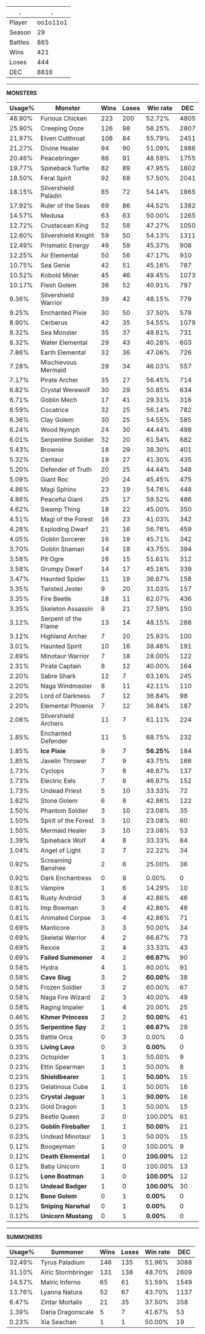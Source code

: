 .|.
|-|-
Player|oo1o11o1
Season|29
Battles|865
Wins|421
Loses|444
DEC|8816

---
**MONSTERS**

Usage%|Monster|Wins|Loses|Win rate|DEC|
-|-|-|-|-|-|
48.90%|Furious Chicken|223|200|52.72%|4805|
25.90%|Creeping Ooze|126|98|56.25%|2807|
21.97%|Elven Cutthroat|106|84|55.79%|2451|
21.27%|Divine Healer|94|90|51.09%|1986|
20.46%|Peacebringer|86|91|48.59%|1755|
19.77%|Spineback Turtle|82|89|47.95%|1602|
18.50%|Feral Spirit|92|68|57.50%|2041|
18.15%|Silvershield Paladin|85|72|54.14%|1865|
17.92%|Ruler of the Seas|69|86|44.52%|1382|
14.57%|Medusa|63|63|50.00%|1265|
12.72%|Crustacean King|52|58|47.27%|1050|
12.60%|Silvershield Knight|59|50|54.13%|1311|
12.49%|Prismatic Energy|49|59|45.37%|908|
12.25%|Air Elemental|50|56|47.17%|910|
10.75%|Sea Genie|42|51|45.16%|787|
10.52%|Kobold Miner|45|46|49.45%|1073|
10.17%|Flesh Golem|36|52|40.91%|797|
9.36%|Silvershield Warrior|39|42|48.15%|779|
9.25%|Enchanted Pixie|30|50|37.50%|578|
8.90%|Cerberus|42|35|54.55%|1079|
8.32%|Sea Monster|35|37|48.61%|731|
8.32%|Water Elemental|29|43|40.28%|603|
7.86%|Earth Elemental|32|36|47.06%|726|
7.28%|Mischievous Mermaid|29|34|46.03%|557|
7.17%|Pirate Archer|35|27|56.45%|714|
6.82%|Crystal Werewolf|30|29|50.85%|634|
6.71%|Goblin Mech|17|41|29.31%|316|
6.59%|Cocatrice|32|25|56.14%|782|
6.36%|Clay Golem|30|25|54.55%|585|
6.24%|Wood Nymph|24|30|44.44%|498|
6.01%|Serpentine Soldier|32|20|61.54%|682|
5.43%|Brownie|18|29|38.30%|401|
5.32%|Centaur|19|27|41.30%|435|
5.20%|Defender of Truth|20|25|44.44%|348|
5.09%|Giant Roc|20|24|45.45%|475|
4.86%|Magi Sphinx|23|19|54.76%|448|
4.86%|Peaceful Giant|25|17|59.52%|486|
4.62%|Swamp Thing|18|22|45.00%|350|
4.51%|Magi of the Forest|16|23|41.03%|342|
4.28%|Exploding Dwarf|21|16|56.76%|459|
4.05%|Goblin Sorcerer|16|19|45.71%|342|
3.70%|Goblin Shaman|14|18|43.75%|394|
3.58%|Pit Ogre|16|15|51.61%|312|
3.58%|Grumpy Dwarf|14|17|45.16%|339|
3.47%|Haunted Spider|11|19|36.67%|158|
3.35%|Twisted Jester|9|20|31.03%|157|
3.35%|Fire Beetle|18|11|62.07%|436|
3.35%|Skeleton Assassin|8|21|27.59%|150|
3.12%|Serpent of the Flame|13|14|48.15%|288|
3.12%|Highland Archer|7|20|25.93%|100|
3.01%|Haunted Spirit|10|16|38.46%|191|
2.89%|Minotaur Warrior|7|18|28.00%|122|
2.31%|Pirate Captain|8|12|40.00%|164|
2.20%|Sabre Shark|12|7|63.16%|245|
2.20%|Naga Windmaster|8|11|42.11%|110|
2.20%|Lord of Darkness|7|12|36.84%|98|
2.20%|Elemental Phoenix|7|12|36.84%|187|
2.08%|Silvershield Archers|11|7|61.11%|224|
1.85%|Enchanted Defender|11|5|68.75%|232|
1.85%|**Ice Pixie**|9|7|**56.25%**|184|
1.85%|Javelin Thrower|7|9|43.75%|166|
1.73%|Cyclops|7|8|46.67%|137|
1.73%|Electric Eels|7|8|46.67%|152|
1.73%|Undead Priest|5|10|33.33%|72|
1.62%|Stone Golem|6|8|42.86%|122|
1.50%|Phantom Soldier|3|10|23.08%|35|
1.50%|Spirit of the Forest|3|10|23.08%|60|
1.50%|Mermaid Healer|3|10|23.08%|53|
1.39%|Spineback Wolf|4|8|33.33%|84|
1.04%|Angel of Light|2|7|22.22%|34|
0.92%|Screaming Banshee|2|6|25.00%|36|
0.92%|Dark Enchantress|0|8|0.00%|0|
0.81%|Vampire|1|6|14.29%|10|
0.81%|Rusty Android|3|4|42.86%|46|
0.81%|Imp Bowman|3|4|42.86%|48|
0.81%|Animated Corpse|3|4|42.86%|71|
0.69%|Manticore|3|3|50.00%|34|
0.69%|Skeletal Warrior|4|2|66.67%|73|
0.69%|Rexxie|2|4|33.33%|43|
0.69%|**Failed Summoner**|4|2|**66.67%**|90|
0.58%|Hydra|4|1|80.00%|91|
0.58%|**Cave Slug**|3|2|**60.00%**|38|
0.58%|Frozen Soldier|3|2|60.00%|67|
0.58%|Naga Fire Wizard|2|3|40.00%|49|
0.58%|Raging Impaler|1|4|20.00%|25|
0.46%|**Khmer Princess**|2|2|**50.00%**|41|
0.35%|**Serpentine Spy**|2|1|**66.67%**|29|
0.35%|Battle Orca|0|3|0.00%|0|
0.35%|**Living Lava**|0|3|**0.00%**|0|
0.23%|Octopider|1|1|50.00%|9|
0.23%|Ettin Spearman|1|1|50.00%|8|
0.23%|**Shieldbearer**|1|1|**50.00%**|15|
0.23%|Gelatinous Cube|1|1|50.00%|16|
0.23%|**Crystal Jaguar**|1|1|**50.00%**|16|
0.23%|Gold Dragon|1|1|50.00%|15|
0.23%|Beetle Queen|2|0|100.00%|61|
0.23%|**Goblin Fireballer**|1|1|**50.00%**|21|
0.23%|Undead Minotaur|1|1|50.00%|15|
0.12%|Boogeyman|1|0|100.00%|9|
0.12%|**Death Elemental**|1|0|**100.00%**|12|
0.12%|Baby Unicorn|1|0|100.00%|13|
0.12%|**Lone Boatman**|1|0|**100.00%**|12|
0.12%|**Undead Badger**|1|0|**100.00%**|30|
0.12%|**Bone Golem**|0|1|**0.00%**|0|
0.12%|**Sniping Narwhal**|0|1|**0.00%**|0|
0.12%|**Unicorn Mustang**|0|1|**0.00%**|0|

---
**SUMMONERS**

Usage%|Summoner|Wins|Loses|Win rate|DEC|
-|-|-|-|-|-|
32.49%|Tyrus Paladium|146|135|51.96%|3088|
31.10%|Alric Stormbringer|131|138|48.70%|2609|
14.57%|Malric Inferno|65|61|51.59%|1549|
13.76%|Lyanna Natura|52|67|43.70%|1137|
6.47%|Zintar Mortalis|21|35|37.50%|358|
1.39%|Daria Dragonscale|5|7|41.67%|53|
0.23%|Xia Seachan|1|1|50.00%|19|
